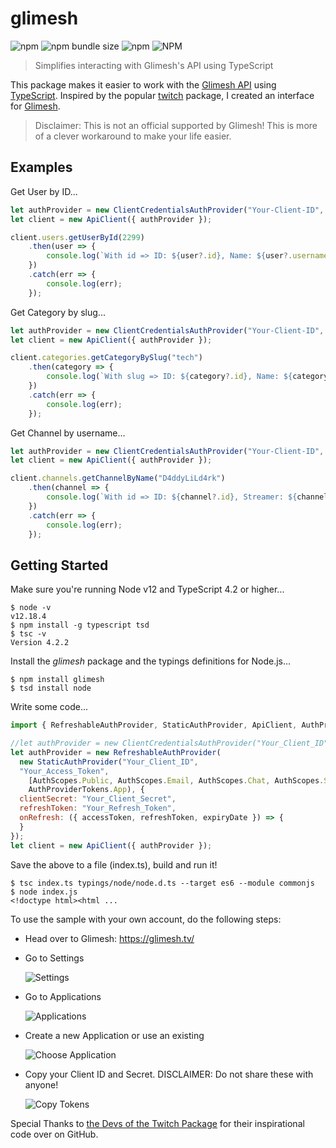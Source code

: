 # glimesh

![npm](https://img.shields.io/npm/v/glimesh)
![npm bundle size](https://img.shields.io/bundlephobia/min/glimesh)
![npm](https://img.shields.io/npm/dt/glimesh)
![NPM](https://img.shields.io/npm/l/glimesh)

> Simplifies interacting with Glimesh's API using TypeScript

This package makes it easier to work with the [Glimesh API](https://github.com/Glimesh/glimesh.tv/wiki/GraphQL-API) using [TypeScript](http://www.typescriptlang.org/). Inspired by the popular [twitch](https://www.npmjs.com/package/twitch) package, I created an interface for [Glimesh](https://www.streamloots.com/).

> Disclaimer: This is not an official supported by Glimesh! This is more of a clever workaround to make your life easier.

## Examples

Get User by ID...
```js
let authProvider = new ClientCredentialsAuthProvider("Your-Client-ID", "Your-Client-Secret");
let client = new ApiClient({ authProvider });

client.users.getUserById(2299)
    .then(user => {
        console.log(`With id => ID: ${user?.id}, Name: ${user?.username}`);
    })
    .catch(err => {
        console.log(err);
    });
```

Get Category by slug...
```js
let authProvider = new ClientCredentialsAuthProvider("Your-Client-ID", "Your-Client-Secret");
let client = new ApiClient({ authProvider });

client.categories.getCategoryBySlug("tech")
    .then(category => {
        console.log(`With slug => ID: ${category?.id}, Name: ${category?.name}`);
    })
    .catch(err => {
        console.log(err);
    });
```

Get Channel by username...
```js
let authProvider = new ClientCredentialsAuthProvider("Your-Client-ID", "Your-Client-Secret");
let client = new ApiClient({ authProvider });

client.channels.getChannelByName("D4ddyLiLd4rk")
    .then(channel => {
        console.log(`With id => ID: ${channel?.id}, Streamer: ${channel?.streamer?.username}`);
    })
    .catch(err => {
        console.log(err);
    });
```
## Getting Started

Make sure you're running Node v12 and TypeScript 4.2 or higher...
```
$ node -v
v12.18.4
$ npm install -g typescript tsd
$ tsc -v
Version 4.2.2
```

Install the *glimesh* package and the typings definitions for Node.js...
```
$ npm install glimesh
$ tsd install node
```

Write some code...
```js
import { RefreshableAuthProvider, StaticAuthProvider, ApiClient, AuthProviderTokens, AuthScopes } from "glimesh";

//let authProvider = new ClientCredentialsAuthProvider("Your_Client_ID", "Your_Client_Secret");
let authProvider = new RefreshableAuthProvider(
  new StaticAuthProvider("Your_Client_ID",
  "Your_Access_Token",
    [AuthScopes.Public, AuthScopes.Email, AuthScopes.Chat, AuthScopes.Streamkey],
    AuthProviderTokens.App), {
  clientSecret: "Your_Client_Secret",
  refreshToken: "Your_Refresh_Token",
  onRefresh: ({ accessToken, refreshToken, expiryDate }) => {
  }
});
let client = new ApiClient({ authProvider });
```

Save the above to a file (index.ts), build and run it!
```
$ tsc index.ts typings/node/node.d.ts --target es6 --module commonjs
$ node index.js
<!doctype html><html ...
```

To use the sample with your own account, do the following steps:

* Head over to Glimesh: https://glimesh.tv/

* Go to Settings

  ![Settings](https://i.imgur.com/ORhbTwu.png)

* Go to Applications

  ![Applications](https://i.imgur.com/5csFYcj.png)

* Create a new Application or use an existing

  ![Choose Application](https://i.imgur.com/inLBaLI.png)

* Copy your Client ID and Secret. DISCLAIMER: Do not share these with anyone!  

  ![Copy Tokens](https://i.imgur.com/ljCxYpL.png)

Special Thanks to [the Devs of the Twitch Package](https://d-fischer.github.io/twitch/) for their inspirational code over on GitHub.